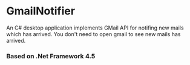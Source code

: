 # GmailNotifier
An C# desktop application implements GMail API for notifing new mails which has arrived.
You don't need to open gmail to see new mails has arrived.
<h3>Based on .Net Framework 4.5</h3>
